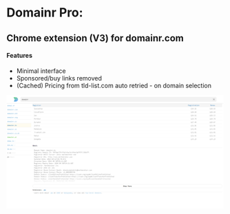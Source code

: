 # Domainr Pro:
## Chrome extension (V3) for domainr.com

#### Features
- Minimal interface
- Sponsored/buy links removed
- (Cached) Pricing from tld-list.com auto retried - on domain selection

![Screenshot](/.github/screenshot.png)
